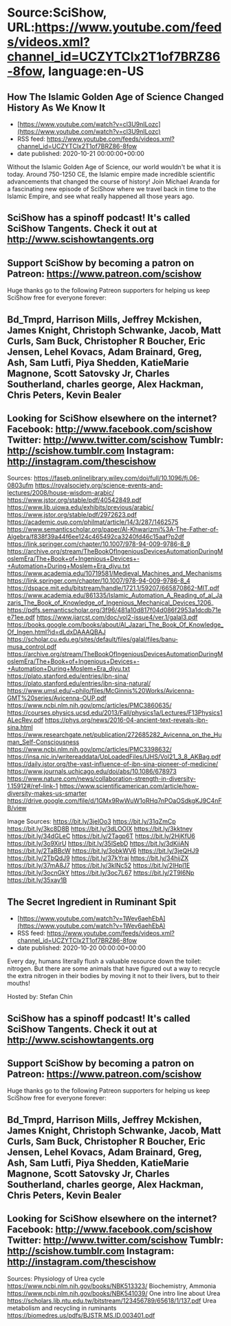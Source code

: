 # Source:SciShow, URL:https://www.youtube.com/feeds/videos.xml?channel_id=UCZYTClx2T1of7BRZ86-8fow, language:en-US

## How The Islamic Golden Age of Science Changed History As We Know It
 - [https://www.youtube.com/watch?v=cl3U9nILozc](https://www.youtube.com/watch?v=cl3U9nILozc)
 - RSS feed: https://www.youtube.com/feeds/videos.xml?channel_id=UCZYTClx2T1of7BRZ86-8fow
 - date published: 2020-10-21 00:00:00+00:00

Without the Islamic Golden Age of Science, our world wouldn't be what it is today. Around 750-1250 CE, the Islamic empire made incredible scientific advancements that changed the course of history! Join Michael Aranda for a fascinating new episode of SciShow where we travel back in time to the Islamic Empire, and see what really happened all those years ago. 

SciShow has a spinoff podcast! It's called SciShow Tangents. Check it out at http://www.scishowtangents.org
----------
Support SciShow by becoming a patron on Patreon: https://www.patreon.com/scishow
----------
Huge thanks go to the following Patreon supporters for helping us keep SciShow free for everyone forever:

Bd_Tmprd, Harrison Mills, Jeffrey Mckishen, James Knight, Christoph Schwanke, Jacob, Matt Curls, Sam Buck, Christopher R Boucher, Eric Jensen, Lehel Kovacs, Adam Brainard, Greg, Ash, Sam Lutfi, Piya Shedden, KatieMarie Magnone, Scott Satovsky Jr, Charles Southerland, charles george, Alex Hackman, Chris Peters, Kevin Bealer
----------
Looking for SciShow elsewhere on the internet?
Facebook: http://www.facebook.com/scishow
Twitter: http://www.twitter.com/scishow
Tumblr: http://scishow.tumblr.com
Instagram: http://instagram.com/thescishow
----------
Sources:
https://faseb.onlinelibrary.wiley.com/doi/full/10.1096/fj.06-0803ufm
https://royalsociety.org/science-events-and-lectures/2008/house-wisdom-arabic/
https://www.jstor.org/stable/pdf/40542849.pdf
https://www.lib.uiowa.edu/exhibits/previous/arabic/
https://www.jstor.org/stable/pdf/2972623.pdf
https://academic.oup.com/philmat/article/14/3/287/1462575
https://www.semanticscholar.org/paper/Al-Khwarizmi%3A-The-Father-of-Algebra/f838f39a44f6ee124c465492ca3240fd46c15aaf?p2df
https://link.springer.com/chapter/10.1007/978-94-009-9786-8_9
https://archive.org/stream/TheBookOfIngeniousDevicesAutomationDuringMoslemEra/The+Book+of+Ingenious+Devices+-+Automation+During+Moslem+Era_djvu.txt
https://www.academia.edu/10719581/Medieval_Machines_and_Mechanisms
https://link.springer.com/chapter/10.1007/978-94-009-9786-8_4
https://dspace.mit.edu/bitstream/handle/1721.1/59207/665870862-MIT.pdf
https://www.academia.edu/861335/Islamic_Automation_A_Reading_of_al_Jazaris_The_Book_of_Knowledge_of_Ingenious_Mechanical_Devices_1206_
https://pdfs.semanticscholar.org/3f96/481a10d817f04d086f2953a1dcdb71ee71ee.pdf
https://www.ijarcst.com/doc/vol2-issue4/ver.1/galal3.pdf
https://books.google.com/books/about/Al_Jazari_The_Book_Of_Knowledge_Of_Ingen.html?id=dLdxDAAAQBAJ
https://scholar.cu.edu.eg/sites/default/files/galal/files/banu-musa_control.pdf
https://archive.org/stream/TheBookOfIngeniousDevicesAutomationDuringMoslemEra/The+Book+of+Ingenious+Devices+-+Automation+During+Moslem+Era_djvu.txt
https://plato.stanford.edu/entries/ibn-sina/
https://plato.stanford.edu/entries/ibn-sina-natural/
https://www.umsl.edu/~philo/files/McGinnis%20Works/Avicenna-GMT%20series/Avicenna-OUP.pdf
https://www.ncbi.nlm.nih.gov/pmc/articles/PMC3860635/
https://courses.physics.ucsd.edu/2013/Fall/physics1a/Lectures/F13Physics1ALecRev.pdf
https://phys.org/news/2016-04-ancient-text-reveals-ibn-sina.html
https://www.researchgate.net/publication/272685282_Avicenna_on_the_Human_Self-Consciousness
https://www.ncbi.nlm.nih.gov/pmc/articles/PMC3398632/
https://insa.nic.in/writereaddata/UpLoadedFiles/IJHS/Vol21_3_8_AKBag.pdf
https://daily.jstor.org/the-vast-influence-of-ibn-sina-pioneer-of-medicine/
https://www.journals.uchicago.edu/doi/abs/10.1086/678973
https://www.nature.com/news/collaboration-strength-in-diversity-1.15912#/ref-link-1
https://www.scientificamerican.com/article/how-diversity-makes-us-smarter
https://drive.google.com/file/d/1GMx9RwWuW1oRHq7nPOaOSdkgKJ9C4nFB/view

Image Sources:
https://bit.ly/3jelOo3
https://bit.ly/31qZmCp
https://bit.ly/3kc8D8B
https://bit.ly/3dLOOlX
https://bit.ly/3kktney
https://bit.ly/34dGLeC
https://bit.ly/2Tagp6T
https://bit.ly/2HjKfU6
https://bit.ly/3o9XirU
https://bit.ly/35lSebD
https://bit.ly/3dKiiAN
https://bit.ly/2TaBBcW
https://bit.ly/3obkWV6
https://bit.ly/3jeQHJ9
https://bit.ly/2TbQdJ9
https://bit.ly/37kYrai
https://bit.ly/34hijZX
https://bit.ly/37mA8J7
https://bit.ly/3klNc52
https://bit.ly/2IHpl1E
https://bit.ly/3ocnGkY
https://bit.ly/3oc7L67
https://bit.ly/2T9I6Np
https://bit.ly/35xay1B

## The Secret Ingredient in Ruminant Spit
 - [https://www.youtube.com/watch?v=1Wev6aehEbA](https://www.youtube.com/watch?v=1Wev6aehEbA)
 - RSS feed: https://www.youtube.com/feeds/videos.xml?channel_id=UCZYTClx2T1of7BRZ86-8fow
 - date published: 2020-10-20 00:00:00+00:00

Every day, humans literally flush a valuable resource down the toilet: nitrogen. But there are some animals that have figured out a way to recycle the extra nitrogen in their bodies by moving it not to their livers, but to their mouths!

Hosted by: Stefan Chin

SciShow has a spinoff podcast! It's called SciShow Tangents. Check it out at http://www.scishowtangents.org
----------
Support SciShow by becoming a patron on Patreon: https://www.patreon.com/scishow
----------
Huge thanks go to the following Patreon supporters for helping us keep SciShow free for everyone forever:

Bd_Tmprd, Harrison Mills, Jeffrey Mckishen, James Knight, Christoph Schwanke, Jacob, Matt Curls, Sam Buck, Christopher R Boucher, Eric Jensen, Lehel Kovacs, Adam Brainard, Greg, Ash, Sam Lutfi, Piya Shedden, KatieMarie Magnone, Scott Satovsky Jr, Charles Southerland, charles george, Alex Hackman, Chris Peters, Kevin Bealer
----------
Looking for SciShow elsewhere on the internet?
Facebook: http://www.facebook.com/scishow
Twitter: http://www.twitter.com/scishow
Tumblr: http://scishow.tumblr.com
Instagram: http://instagram.com/thescishow
----------
Sources:
Physiology of Urea cycle
https://www.ncbi.nlm.nih.gov/books/NBK513323/
Biochemistry, Ammonia
https://www.ncbi.nlm.nih.gov/books/NBK541039/
One intro line about Urea
https://scholars.lib.ntu.edu.tw/bitstream/123456789/65618/1/137.pdf
Urea metabolism and recycling in ruminants
https://biomedres.us/pdfs/BJSTR.MS.ID.003401.pdf

